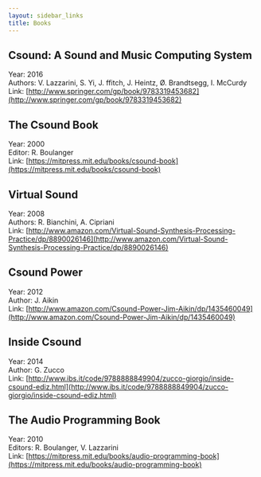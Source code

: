 ```yaml
---
layout: sidebar_links
title: Books
---
```



## Csound: A Sound and Music Computing System

Year: 2016<br>
Authors: V. Lazzarini, S. Yi, J. ffitch, J. Heintz, Ø. Brandtsegg, I. McCurdy<br>
Link: [http://www.springer.com/gp/book/9783319453682](http://www.springer.com/gp/book/9783319453682)

## The Csound Book

Year: 2000<br>
Editor: R. Boulanger<br>
Link: [https://mitpress.mit.edu/books/csound-book](https://mitpress.mit.edu/books/csound-book)

## Virtual Sound

Year: 2008<br>
Authors: R. Bianchini, A. Cipriani<br>
Link: [http://www.amazon.com/Virtual-Sound-Synthesis-Processing-Practice/dp/8890026146](http://www.amazon.com/Virtual-Sound-Synthesis-Processing-Practice/dp/8890026146)

## Csound Power

Year: 2012<br>
Author: J. Aikin<br>
Link: [http://www.amazon.com/Csound-Power-Jim-Aikin/dp/1435460049](http://www.amazon.com/Csound-Power-Jim-Aikin/dp/1435460049)

## Inside Csound

Year: 2014<br>
Author: G. Zucco<br>
Link: [http://www.ibs.it/code/9788888849904/zucco-giorgio/inside-csound-ediz.html](http://www.ibs.it/code/9788888849904/zucco-giorgio/inside-csound-ediz.html)

## The Audio Programming Book

Year: 2010<br>
Editors: R. Boulanger, V. Lazzarini <br>
Link: [https://mitpress.mit.edu/books/audio-programming-book](https://mitpress.mit.edu/books/audio-programming-book)